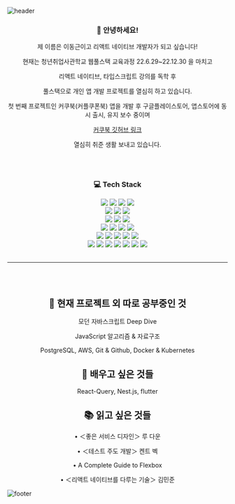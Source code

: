 ![header](https://capsule-render.vercel.app/api?type=soft&color=242424&height=100&section=header&text=DONGGEUN'S%20GITHUB&fontSize=30&fontColor=ffffff)
<div align="center">
<h3><b>👋 안녕하세요!</b></h3>
<p>제 이름은 이동근이고 리액트 네이티브 개발자가 되고 싶습니다!</p>
<p>현재는 청년취업사관학교 웹풀스택 교육과정 22.6.29~22.12.30 을 마치고 </p>
<p>리액트 네이티브, 타입스크립트 강의를 독학 후 </p>
<p>풀스택으로 개인 앱 개발 프로젝트를 열심히 하고 있습니다.</p>
<p>첫 번째 프로젝트인 커쿠북(커플쿠폰북) 앱을 개발 후 구글플레이스토어, 앱스토어에 동시 출시, 유지 보수 중이며</p>
<a href='https://github.com/Mokdasoo/CouCuBook'>커쿠북 깃허브 링크</a>
<p>열심히 취준 생활 보내고 있습니다.</p>

<br/>
<br/>
<h3>
<b>💻 Tech Stack</b>
</h3>
<img src="https://img.shields.io/badge/HTML5-E34F26?style=flat&logo=HTML5&logoColor=white"/>
<img src="https://img.shields.io/badge/CSS-1572B6?style=flat&logo=css3&logoColor=white"/>
<img src="https://img.shields.io/badge/JavaScript-F7DF1E?style=flat&logo=JavaScript&logoColor=white"/>
<img src="https://img.shields.io/badge/TypeScript-3178C6?style=flat&logo=TypeScript&logoColor=white"/><br/>
<img src="https://img.shields.io/badge/React-61DAFB?style=flat&logo=React&logoColor=white"/>
<img src="https://img.shields.io/badge/Redux-764ABC?style=flat&logo=Redux&logoColor=white"/>
<img src="https://img.shields.io/badge/React Hooks-61DAFB?style=flat&logo=React&logoColor=white"/><br/>
<img src="https://img.shields.io/badge/React Native-61DAFB?style=flat&logo=React&logoColor=white"/>
<img src="https://img.shields.io/badge/Expo-000020?style=flat&logo=Expo&logoColor=white"/>
<img src="https://img.shields.io/badge/Google AdMob-EA4335?style=flat&logo=Google AdMob&logoColor=white"/><br/>
<img src="https://img.shields.io/badge/Node.js-339933?style=flat&logo=Node.js&logoColor=white"/>
<img src="https://img.shields.io/badge/Express-000000?style=flat&logo=Express&logoColor=white"/>
<img src="https://img.shields.io/badge/Axios-5A29E4?style=flat&logo=Axios&logoColor=white"/>
<img src="https://img.shields.io/badge/sequelize-52B0E7?style=flat&logo=sequelize&logoColor=white"/><br/>
<img src="https://img.shields.io/badge/Amazon EC2-FF9900?style=flat&logo=Amazon EC2&logoColor=white"/>
<img src="https://img.shields.io/badge/FileZilla-BF0000?style=flat&logo=FileZilla&logoColor=white"/>
<img src="https://img.shields.io/badge/MySQL-4479A1?style=flat&logo=MySQL&logoColor=white"/>
<img src="https://img.shields.io/badge/SQLite-003B57?style=flat&logo=SQLite&logoColor=white"/>
<img src="https://img.shields.io/badge/MongoDB-47A248?style=flat&logo=MongoDB&logoColor=white"/><br/>
<img src="https://img.shields.io/badge/Slack-4A154B?style=flat&logo=Slack&logoColor=white"/>
<img src="https://img.shields.io/badge/Notion-fff?style=flat&logo=Notion&logoColor=black"/>
<img src="https://img.shields.io/badge/VS Code-007ACC?style=flat&logo=Visual Studio Code&logoColor=white"/>
<img src="https://img.shields.io/badge/WebStorm-29ABE2?style=flat&logo=WebStorm&logoColor=white"/>
<img src="https://img.shields.io/badge/DataGrip-2AB1AC?style=flat&logo=DataGrip&logoColor=white"/>
<img src="https://img.shields.io/badge/Git-F05032?style=flat&logo=Git&logoColor=white"/>
<img src="https://img.shields.io/badge/GitHub-181717?style=flat&logo=GitHub&logoColor=white"/>
<br/>
<br/>
<hr/>
<br/>
<br/>

<h2>👀 현재 프로젝트 외 따로 공부중인 것</h2>
<p>모던 자바스크립트 Deep Dive</p>
<p>JavaScript 알고리즘 & 자료구조</p>
<p>PostgreSQL, AWS, Git & Github, Docker & Kubernetes</p>
<h2>🌱 배우고 싶은 것들</h2>
<p>React-Query, Nest.js, flutter </p>
<h2>📚 읽고 싶은 것들</h2>
<p>
• ＜좋은 서비스 디자인＞ 루 다운  

• ＜테스트 주도 개발＞ 켄트 벡  

• A Complete Guide to Flexbox  

• ＜리액트 네이티브를 다루는 기술＞ 김민준  

</p>
</div>


![footer](https://capsule-render.vercel.app/api?type=soft&color=242424&height=150&section=footer&text=O&fontSize=100&fontColor=696969)
